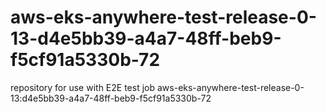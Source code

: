 # aws-eks-anywhere-test-release-0-13-d4e5bb39-a4a7-48ff-beb9-f5cf91a5330b-72
repository for use with E2E test job aws-eks-anywhere-test-release-0-13:d4e5bb39-a4a7-48ff-beb9-f5cf91a5330b-72
